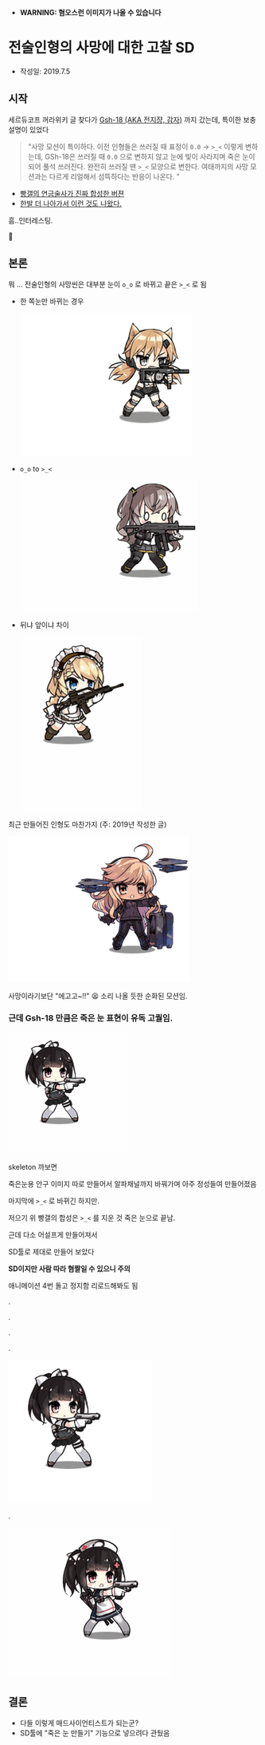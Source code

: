  -  **WARNING: 혐오스런 이미지가 나올 수 있습니다**

# 전술인형의 사망에 대한 고찰 SD 

- 작성일: 2019.7.5

## 시작

세르듀코프 꺼라위키 글 찾다가 [Gsh-18 (AKA 전지쟝, 감자)](https://namu.wiki/w/GSh-18(%EC%86%8C%EB%85%80%EC%A0%84%EC%84%A0)#s-7) 까지 갔는데,
특이한 보충 설명이 있었다

> "사망 모션이 특이하다. 이전 인형들은 쓰러질 때 표정이 `0.0` → `>_<` 이렇게 변하는데, GSh-18은 쓰러질 때 `0.0` 으로 변하지 않고 눈에 빛이 사라지며 죽은 눈이 되어 풀석 쓰러진다. 
> 완전히 쓰러질 땐 `>_<` 모양으로 변한다. 여태까지의 사망 모션과는 다르게 리얼해서 섬뜩하다는 반응이 나온다. "

* [빵갤의 연금술사가 진짜 합성한 버젼](https://gall.dcinside.com/mgallery/board/view/?id=bjsn&no=2203668&page=1&exception_mode=recommend)
* [한발 더 나아가서 이런 것도 나왔다.](https://gall.dcinside.com/mgallery/board/view/?id=bjsn&no=2224015&page=1&exception_mode=recommend)


흠..인터레스팅. 

🤔 


## 본론 


뭐 ... 전술인형의 사망씬은 대부분
눈이 `o_o` 로 바뀌고 끝은 `>_<` 로 됨


* 한 쪽눈만 바뀌는 경우

   ![IDW](https://raw.githubusercontent.com/naganeko/naganeko.github.io/master/notes/images/idw_die_42_25_20190705-213737.gif)


* `o_o` to `>_<`

   ![UMP45](https://raw.githubusercontent.com/naganeko/naganeko.github.io/master/notes/images/ump45_die_48_25_20190705-213536.gif)



* 뒤냐 앞이냐 차이

   ![G36](https://raw.githubusercontent.com/naganeko/naganeko.github.io/master/notes/images/g36_die_67_25_20190705-213843.gif)


최근 만들어진 인형도 마찬가지 (주: 2019년 작성한 글)


   ![Alma](https://raw.githubusercontent.com/naganeko/naganeko.github.io/master/notes/images/alma_die_47_25_20190705-213349.gif)






사망이라기보단 "에고고~!!" 😫 소리 나올 듯한 순화된 모션임. 




### 근데 Gsh-18 만큼은 죽은 눈 표현이 유독 고퀄임.


![gsh18_die](https://raw.githubusercontent.com/naganeko/naganeko.github.io/master/notes/images/gsh18_die_120_25_20190705-214203.gif)


skeleton 까보면

죽은눈용 안구 이미지 따로 만들어서 알파채널까지 바꿔가며 아주 정성들여 만들어졌음

마지막에 `>_<` 로 바뀌긴 하지만.





저으기 위 빵갤의 합성은 `>_<` 를 지운 것 죽은 눈으로 끝남.

근데 다소 어설프게 만들어져서

SD툴로 제대로 만들어 보았다







**SD이지만 사람 따라 혐짤일 수 있으니 주의**


애니메이션 4번 돌고 정지함 리로드해봐도 됨


.

.

.

.



![d3](https://raw.githubusercontent.com/naganeko/naganeko.github.io/master/notes/images/gsh18-deadeyes_die_120_25_20190705-215024.gif)

.


![d4](https://raw.githubusercontent.com/naganeko/naganeko.github.io/master/notes/images/Gsh-18_523_4x_deadeyes_die_75_25_20190705-212154.gif)



## 결론 

- 다들 이렇게 매드사이언티스트가 되는군?
- SD툴에 "죽은 눈 만들기" 기능으로 넣으려다 관뒀음



